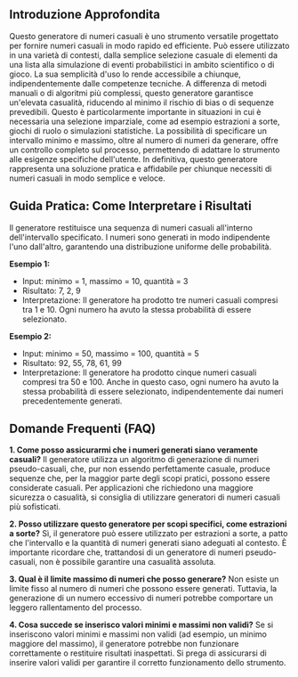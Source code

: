 ## Introduzione Approfondita

Questo generatore di numeri casuali è uno strumento versatile progettato per fornire numeri casuali in modo rapido ed efficiente.  Può essere utilizzato in una varietà di contesti, dalla semplice selezione casuale di elementi da una lista alla simulazione di eventi probabilistici in ambito scientifico o di gioco.  La sua semplicità d'uso lo rende accessibile a chiunque, indipendentemente dalle competenze tecniche.  A differenza di metodi manuali o di algoritmi più complessi, questo generatore garantisce un'elevata casualità, riducendo al minimo il rischio di bias o di sequenze prevedibili.  Questo è particolarmente importante in situazioni in cui è necessaria una selezione imparziale, come ad esempio estrazioni a sorte, giochi di ruolo o simulazioni statistiche.  La possibilità di specificare un intervallo minimo e massimo, oltre al numero di numeri da generare, offre un controllo completo sul processo, permettendo di adattare lo strumento alle esigenze specifiche dell'utente.  In definitiva, questo generatore rappresenta una soluzione pratica e affidabile per chiunque necessiti di numeri casuali in modo semplice e veloce.

## Guida Pratica: Come Interpretare i Risultati

Il generatore restituisce una sequenza di numeri casuali all'interno dell'intervallo specificato.  I numeri sono generati in modo indipendente l'uno dall'altro, garantendo una distribuzione uniforme delle probabilità.

**Esempio 1:**
- Input: minimo = 1, massimo = 10, quantità = 3
- Risultato: 7, 2, 9
- Interpretazione: Il generatore ha prodotto tre numeri casuali compresi tra 1 e 10.  Ogni numero ha avuto la stessa probabilità di essere selezionato.

**Esempio 2:**
- Input: minimo = 50, massimo = 100, quantità = 5
- Risultato: 92, 55, 78, 61, 99
- Interpretazione: Il generatore ha prodotto cinque numeri casuali compresi tra 50 e 100.  Anche in questo caso, ogni numero ha avuto la stessa probabilità di essere selezionato, indipendentemente dai numeri precedentemente generati.

## Domande Frequenti (FAQ)

**1. Come posso assicurarmi che i numeri generati siano veramente casuali?**
Il generatore utilizza un algoritmo di generazione di numeri pseudo-casuali, che, pur non essendo perfettamente casuale, produce sequenze che, per la maggior parte degli scopi pratici, possono essere considerate casuali.  Per applicazioni che richiedono una maggiore sicurezza o casualità, si consiglia di utilizzare generatori di numeri casuali più sofisticati.

**2. Posso utilizzare questo generatore per scopi specifici, come estrazioni a sorte?**
Sì, il generatore può essere utilizzato per estrazioni a sorte, a patto che l'intervallo e la quantità di numeri generati siano adeguati al contesto.  È importante ricordare che, trattandosi di un generatore di numeri pseudo-casuali, non è possibile garantire una casualità assoluta.

**3. Qual è il limite massimo di numeri che posso generare?**
Non esiste un limite fisso al numero di numeri che possono essere generati.  Tuttavia, la generazione di un numero eccessivo di numeri potrebbe comportare un leggero rallentamento del processo.

**4. Cosa succede se inserisco valori minimi e massimi non validi?**
Se si inseriscono valori minimi e massimi non validi (ad esempio, un minimo maggiore del massimo), il generatore potrebbe non funzionare correttamente o restituire risultati inaspettati.  Si prega di assicurarsi di inserire valori validi per garantire il corretto funzionamento dello strumento.